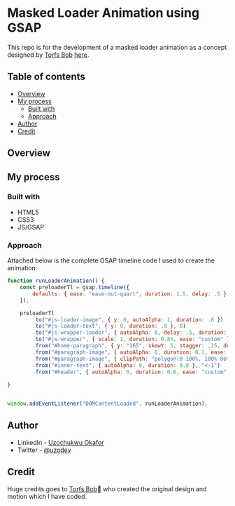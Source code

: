 # Masked Loader Animation using GSAP

This repo is for the development of a masked loader animation as a concept designed by [Torfs Bob](https://www.instagram.com/torfsbob/) [here](https://www.instagram.com/p/C2sDEdAtad8/?img_index=1). 

## Table of contents

- [Overview](#overview)
- [My process](#my-process)
  - [Built with](#built-with)
  - [Approach](#approach)
- [Author](#author)
- [Credit](#credit)

## Overview

## My process

### Built with

- HTML5
- CSS3
- JS/GSAP

### Approach

Attached below is the complete GSAP timeline code I used to create the animation:

```js
function runLoaderAnimation() {
    const preloaderTl = gsap.timeline({
        defaults: { ease: "ease-out-quart", duration: 1.5, delay: .5 }
    });

    preloaderTl
        .to("#js-loader-image", { y: 0, autoAlpha: 1, duration: .8 })
        .to("#js-loader-text", { y: 0, duration: .8 }, 0)
        .to("#js-wrapper-loader", { autoAlpha: 0, delay: .5, duration: 0.4, ease: "custom" })
        .to("#js-wrapper", { scale: 1, duration: 0.85, ease: "custom" }, ">-0.8")
        .from("#home-paragraph", { y: "165", skewY: 5, stagger: .15, duration: .9, }, ">-0.9")
        .from("#paragraph-image", { autoAlpha: 0, duration: 0.1, ease: "custom" }, "<-0.9")
        .from("#paragraph-image", { clipPath: "polygon(0 100%, 100% 86%, 100% 100%, 0 100%)", duration: 1, }, "<")
        .from("#inner-text", { autoAlpha: 0, duration: 0.8 }, "<-1")
        .from("#header", { autoAlpha: 0, duration: 0.6, ease: "custom" }, "<-0.23")
           
}


window.addEventListener("DOMContentLoaded", runLoaderAnimation);
```

## Author

- LinkedIn - [Uzochukwu Okafor](https://www.linkedin.com/in/uzochukwuokafor/)
- Twitter - [@uzodev](https://twitter.com/uzodev)

## Credit 

Huge credits goes to [Torfs Bob](https://www.instagram.com/torfsbob/)🙌 who created the original design and motion which I have coded.
